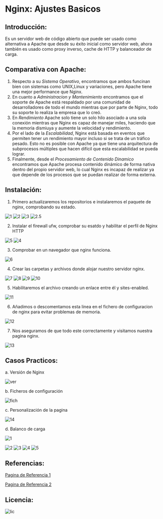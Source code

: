 # Nginx: Ajustes Basicos
## Introducción:
Es un servidor web de código abierto que puede ser usado como alternativa a Apache que desde su éxito inicial como servidor web, ahora también es usado como proxy inverso, cache de HTTP y balanceador de carga.

## Comparativa con Apache:
1. Respecto a su *Sistema Operativo*, encontramos que ambos funcinan bien con sistemas como UNIX,Linux y variaciones, pero Apache tiene una mejor performance que Nginx.
2. En cuanto a *Administracion y Mantenimiento* encontramos que el soporte de Apache está respaldado por una comunidad de desarrolladores de todo el mundo mientras que por parte de Nginx, todo su soporte lo realiza la empresa que lo creó.
3. En *Rendimiento* Apache solo tiene un solo hilo asociado a una sola conexión  mientras que Nginx es capaz de manejar miles, haciendo que la memoria dismiuya y aumente la velocidad y rendimiento.
4. Por el lado de la *Escalabilidad*, Nginx está basada en eventos que permiten tener un rendimiento mayor incluso si se trata de un tráfico pesado. Esto no es posible con Apache ya que tiene una arquitectura de subprocesos múltiples que hacen difícil que esta escalabilidad se pueda lograr. 
5. Finalmente, desde el *Procesamiento de Contenido Dinamico* encontramos que Apache procesa contenido dinámico de forma nativa dentro del propio servidor web, lo cual Nginx es incapaz de realizar ya que depende de los procesos que se puedan realizar de forma externa.

## Instalación:
1. Primero actualizaremos los repositorios e instalaremos el paquete de nginx, comprobando su estado.

![1](https://github.com/lmrs-06/nginx/blob/main/nginx/Captura.PNG)
![2](https://github.com/lmrs-06/nginx/blob/main/nginx/Captura2.PNG)
![3](https://github.com/lmrs-06/nginx/blob/main/nginx/Captura3.PNG)
![2.5](https://github.com/lmrs-06/nginx/blob/main/nginx/Captura2.5.PNG)

2. Instalar el firewall ufw, comprobar su esatdo y habilitar el perfil de Nginx HTTP

![5](https://github.com/lmrs-06/nginx/blob/main/nginx/Captura5.PNG)
![4](https://github.com/lmrs-06/nginx/blob/main/nginx/Captura4.PNG)

3. Comprobar en un navegador que nginx funciona.

![6](https://github.com/lmrs-06/nginx/blob/main/nginx/Captura6.PNG)

4. Crear las carpetas y archivos donde alojar nuestro servidor nginx.

![7](https://github.com/lmrs-06/nginx/blob/main/nginx/Captura7.PNG)
![8](https://github.com/lmrs-06/nginx/blob/main/nginx/Captura8.PNG)
![9](https://github.com/lmrs-06/nginx/blob/main/nginx/Captura9.PNG)
![10](https://github.com/lmrs-06/nginx/blob/main/nginx/Captura10.PNG)

5. Habilitaremos el archivo creando un enlace entre él y sites-enabled.

![11](https://github.com/lmrs-06/nginx/blob/main/nginx/Captura11.PNG)

6. Añadimos o descomentamos esta linea en el fichero de configuracion de nginx para evitar problemas de memoria.

![12](https://github.com/lmrs-06/nginx/blob/main/nginx/Captura12.PNG)

7. Nos aseguramos de que todo este correctamente y visitamos nuestra pagina nginx.

![13](https://github.com/lmrs-06/nginx/blob/main/nginx/Captura13.PNG)


## Casos Practicos:
a. Versión de Nginx

![ver](https://github.com/lmrs-06/nginx/blob/main/nginx/version.PNG)

b. Ficheros de configuración

![fich](https://github.com/lmrs-06/nginx/blob/main/nginx/ficheros.PNG)

c. Personalización de la pagina

![14](https://github.com/lmrs-06/nginx/blob/main/nginx/Captura14.PNG)

d. Balanco de carga

![1](https://github.com/lmrs-06/nginx/blob/main/nginx/1.PNG)

![2](https://github.com/lmrs-06/nginx/blob/main/nginx/2.PNG)
![3](https://github.com/lmrs-06/nginx/blob/main/nginx/3.PNG)
![4](https://github.com/lmrs-06/nginx/blob/main/nginx/4.PNG)
![5](https://github.com/lmrs-06/nginx/blob/main/nginx/5.PNG)

## Referencias:
[Pagina de Referencia 1](https://www.digitalocean.com/community/tutorials/how-to-install-nginx-on-ubuntu-20-04-es)

[Pagina de Referencia 2](https://help.clouding.io/hc/es/articles/360019908839-Cómo-configurar-un-servidor-de-balanceo-de-carga-Nginx-en-Ubuntu-20-04)


## Licencia:
![lic](https://github.com/lmrs-06/nginx/blob/main/nginx/licencia.png)
